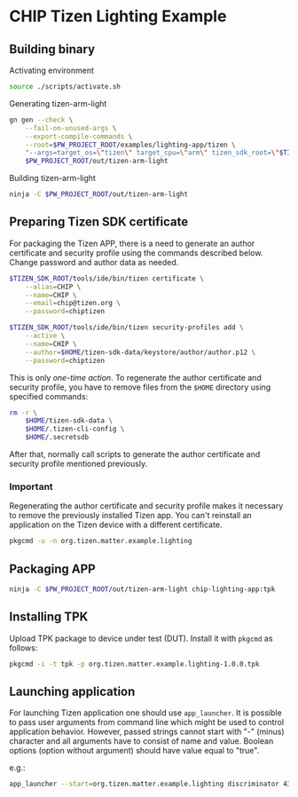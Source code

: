 # CHIP Tizen Lighting Example

## Building binary

Activating environment

```sh
source ./scripts/activate.sh
```

Generating tizen-arm-light

```sh
gn gen --check \
	--fail-on-unused-args \
	--export-compile-commands \
	--root=$PW_PROJECT_ROOT/examples/lighting-app/tizen \
	"--args=target_os=\"tizen\" target_cpu=\"arm\" tizen_sdk_root=\"$TIZEN_SDK_ROOT\" tizen_sdk_sysroot=\"$TIZEN_SDK_SYSROOT\"" \
	$PW_PROJECT_ROOT/out/tizen-arm-light
```

Building tizen-arm-light

```sh
ninja -C $PW_PROJECT_ROOT/out/tizen-arm-light
```

## Preparing Tizen SDK certificate

For packaging the Tizen APP, there is a need to generate an author certificate
and security profile using the commands described below. Change password and
author data as needed.

```sh
$TIZEN_SDK_ROOT/tools/ide/bin/tizen certificate \
	--alias=CHIP \
	--name=CHIP \
	--email=chip@tizen.org \
	--password=chiptizen

$TIZEN_SDK_ROOT/tools/ide/bin/tizen security-profiles add \
	--active \
	--name=CHIP \
	--author=$HOME/tizen-sdk-data/keystore/author/author.p12 \
	--password=chiptizen
```

This is only _one-time action_. To regenerate the author certificate and
security profile, you have to remove files from the `$HOME` directory using
specified commands:

```sh
rm -r \
	$HOME/tizen-sdk-data \
	$HOME/.tizen-cli-config \
	$HOME/.secretsdb
```

After that, normally call scripts to generate the author certificate and
security profile mentioned previously.

### Important

Regenerating the author certificate and security profile makes it necessary to
remove the previously installed Tizen app. You can't reinstall an application on
the Tizen device with a different certificate.

```sh
pkgcmd -u -n org.tizen.matter.example.lighting
```

## Packaging APP

```sh
ninja -C $PW_PROJECT_ROOT/out/tizen-arm-light chip-lighting-app:tpk
```

## Installing TPK

Upload TPK package to device under test (DUT). Install it with `pkgcmd` as
follows:

```sh
pkgcmd -i -t tpk -p org.tizen.matter.example.lighting-1.0.0.tpk
```

## Launching application

For launching Tizen application one should use `app_launcher`. It is possible to
pass user arguments from command line which might be used to control application
behavior. However, passed strings cannot start with "-" (minus) character and
all arguments have to consist of name and value. Boolean options (option without
argument) should have value equal to "true".

e.g.:

```sh
app_launcher --start=org.tizen.matter.example.lighting discriminator 43 wifi true
```
